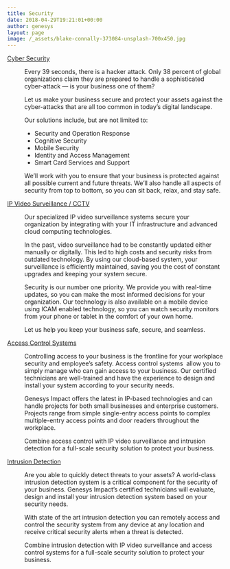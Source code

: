```yaml
---
title: Security
date: 2018-04-29T19:21:01+00:00
author: genesys
layout: page
image: /_assets/blake-connally-373084-unsplash-700x450.jpg
---
```


<dl class="accordion">
                <dt><a id="1" href="">Cyber Security</a></dt>
                <dd>
                    <p>Every 39 seconds, there is a hacker attack. Only 38 percent of global organizations claim they are prepared to handle a sophisticated cyber-attack — is your business one of them?</p>
                    <p>Let us make your business secure and protect your assets against the cyber-attacks that are all too common in today’s digital landscape.</p>
                    <p>Our solutions include, but are not limited to:</p>
                    <ul>
                        <li>Security and Operation Response</li>
                        <li>Cognitive Security</li>
                        <li>Mobile Security</li>
                        <li>Identity and Access Management</li>
                        <li>Smart Card Services and Support</li>
                    </ul>
                    <p>We’ll work with you to ensure that your business is protected against all possible current and future threats. We’ll also handle all aspects of security from top to bottom, so you can sit back, relax, and stay safe.</p>
                </dd>
                <dt><a id="2" href="">IP Video Surveillance / CCTV</a></dt>
                <dd>
                    <p>Our specialized IP video surveillance systems secure your organization by integrating with your IT infrastructure and advanced cloud computing technologies.</p>
                    <p>In the past, video surveillance had to be constantly updated either manually or digitally. This led to high costs and security risks from outdated technology. By using our cloud-based system, your surveillance is efficiently maintained, saving you the cost of constant upgrades and keeping your system secure.</p>
                    <p>Security is our number one priority. We provide you with real-time updates, so you can make the most informed decisions for your organization. Our technology is also available on a mobile device using ICAM enabled technology, so you can watch security monitors from your phone or tablet in the comfort of your own home.</p>
                    <p>Let us help you keep your business safe, secure, and seamless.</p>
                </dd>
                <dt><a id="3" href="">Access Control Systems</a></dt>
                <dd>
                    <p>Controlling access to your business is the frontline for your workplace security and employee’s safety. Access control systems  allow you to simply manage who can gain access to your business. Our certified technicians are well-trained and have the experience to design and install your system according to your security needs.</p>
                    <p>Genesys Impact offers the latest in IP-based technologies and can handle projects for both small businesses and enterprise customers. Projects range from simple single-entry access points to complex multiple-entry access points and door readers throughout the workplace.</p>
                    <p>Combine access control with IP video surveillance and intrusion detection for a full-scale security solution to protect your business.</p>
                </dd>
                <dt><a id="3" href="">Intrusion Detection</a></dt>
                <dd>
                    <p>Are you able to quickly detect threats to your assets? A world-class intrusion detection system is a critical component for the security of your business. Genesys Impact’s certified technicians will evaluate, design and install your intrusion detection system based on your security needs.</p>
                    <p>With state of the art intrusion detection you can remotely access and control the security system from any device at any location and receive critical security alerts when a threat is detected.</p>
                    <p>Combine intrusion detection with IP video surveillance and access control systems for a full-scale security solution to protect your business.</p>
                </dd>
            </dl>